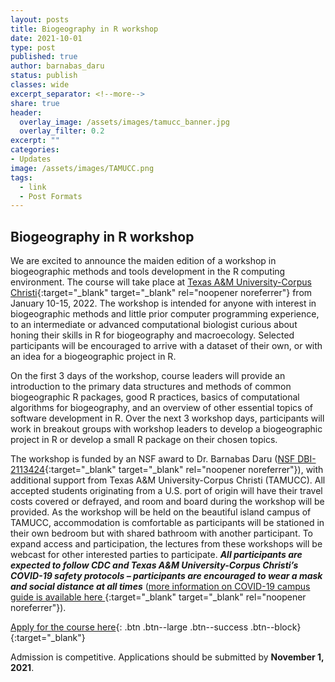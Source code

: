 ```yaml
---
layout: posts
title: Biogeography in R workshop
date: 2021-10-01
type: post
published: true
author: barnabas_daru
status: publish
classes: wide
excerpt_separator: <!--more-->
share: true
header:
  overlay_image: /assets/images/tamucc_banner.jpg
  overlay_filter: 0.2
excerpt: ""
categories:
- Updates
image: /assets/images/TAMUCC.png
tags:
  - link
  - Post Formats
---
```


## Biogeography in R workshop

We are excited to announce the maiden edition of a workshop in biogeographic methods and tools development in the R computing environment. The course will take place at [Texas A&M University-Corpus Christi](https://tamucc.edu/){:target="_blank" target="_blank" rel="noopener noreferrer"} from January 10-15, 2022. The workshop is intended for anyone with interest in biogeographic methods and little prior computer programming experience, to an intermediate or advanced computational biologist curious about honing their skills in R for biogeography and macroecology. Selected participants will be encouraged to arrive with a dataset of their own, or with an idea for a biogeographic project in R.

On the first 3 days of the workshop, course leaders will provide an introduction to the primary data structures and methods of common biogeographic R packages, good R practices, basics of computational algorithms for biogeography, and an overview of other essential topics of software development in R. Over the next 3 workshop days, participants will work in breakout groups with workshop leaders to develop a biogeographic project in R or develop a small R package on their chosen topics. 

The workshop is funded by an NSF award to Dr. Barnabas Daru ([NSF DBI-2113424](https://www.nsf.gov/awardsearch/showAward?AWD_ID=2113424&HistoricalAwards=false){:target="_blank" target="_blank" rel="noopener noreferrer"}), with additional support from Texas A&M University-Corpus Christi (TAMUCC). All accepted students originating from a U.S. port of origin will have their travel costs covered or defrayed, and room and board during the workshop will be provided. As the workshop will be held on the beautiful island campus of TAMUCC, accommodation is comfortable as participants will be stationed in their own bedroom but with shared bathroom with another participant. To expand access and participation, the lectures from these workshops will be webcast for other interested parties to participate. **_All participants are expected to follow CDC and Texas A&M University-Corpus Christi’s COVID-19 safety protocols – participants are encouraged to wear a mask and social distance at all times_** ([more information on COVID-19 campus guide is available here ](https://www.tamucc.edu/campus-guide/index.php){:target="_blank" target="_blank" rel="noopener noreferrer"}).

[Apply for the course here](https://tamucc.co1.qualtrics.com/jfe/form/SV_4YOcN3cvPh1iSeW){: .btn .btn--large .btn--success .btn--block}{:target="_blank"}

Admission is competitive. Applications should be submitted by **November 1, 2021**. 





